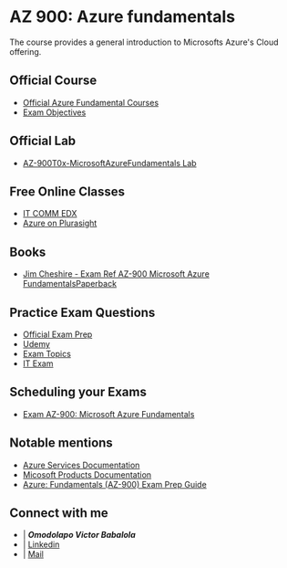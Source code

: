 # AZ 900: Azure fundamentals
The course provides a general introduction to Microsofts Azure's Cloud offering.

## Official Course
* [Official Azure Fundamental Courses](https://docs.microsoft.com/en-us/learn/paths/azure-fundamentals/)
* [Exam Objectives](https://query.prod.cms.rt.microsoft.com/cms/api/am/binary/RE3VwUY)

## Official Lab
* [AZ-900T0x-MicrosoftAzureFundamentals Lab](https://github.com/MicrosoftLearning/AZ-900T0x-MicrosoftAzureFundamentals)

## Free Online Classes
* [IT COMM EDX](https://it-comm-edx.online/courses/course-v1:Microsoft+AZ-900+2019_T1/about)
* [Azure on Plurasight](https://www.pluralsight.com/partners/microsoft/azure)

## Books
* [Jim Cheshire - Exam Ref AZ-900 Microsoft Azure FundamentalsPaperback](https://www.amazon.co.uk/Exam-AZ-900-Microsoft-Azure-Fundamentals/dp/0135732182)

## Practice Exam Questions
* [Official Exam Prep](https://www.mindhub.com/az-900-microsoft-azure-fundamentals-microsoft-official-practice-test/p/MU-AZ-900?utm_source=microsoft&utm_medium=certpage&utm_campaign=msofficialpractice)
* [Udemy](https://www.udemy.com/course/microsoft-azure-fundamentals-az-900-practice-exams/?couponCode=FREEAZ900)
* [Exam Topics](https://www.examtopics.com/exams/microsoft/az-900/?fbclid=IwAR2Q1keHKwtA2RzbR28SX2-qSecdVw2qYQ46tMBOR9BrqYU0ITfxZFiSaUw)
* [IT Exam](https://www.itexams.com/exam/AZ-900)

## Scheduling your Exams
* [ Exam AZ-900: Microsoft Azure Fundamentals](https://docs.microsoft.com/en-us/learn/certifications/exams/az-900)

## Notable mentions
* [Azure Services Documentation](https://docs.microsoft.com/en-us/azure/?WT.mc_id=ITOpsTalk-blog-socuff&product=featured)
* [Micosoft Products Documentation](https://docs.microsoft.com/en-us/learn/browse/)
* [ Azure: Fundamentals (AZ-900) Exam Prep Guide](https://microsoft365pro.co.uk/2019/03/11/azure-fundamentals-az-900-exam-prep-guide/)

## Connect with me
* | _**Omodolapo Victor Babalola**_
* | [Linkedin](https://www.linkedin.com/in/omodolapovictorb)
* | [Mail](mailto:omodolapovictorb@googlemail.com)
